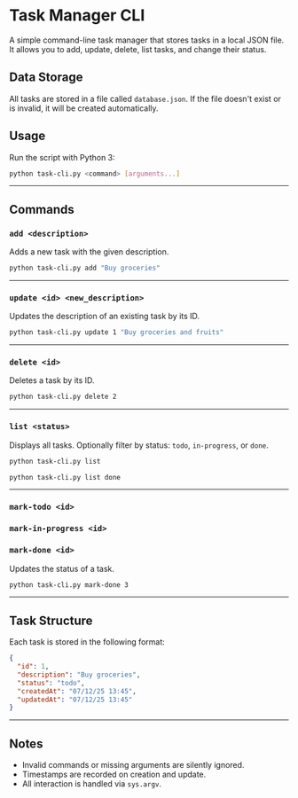 
# Task Manager CLI

A simple command-line task manager that stores tasks in a local JSON file. It allows you to add, update, delete, list tasks, and change their status.

## Data Storage

All tasks are stored in a file called `database.json`. If the file doesn't exist or is invalid, it will be created automatically.

## Usage

Run the script with Python 3:

```bash
python task-cli.py <command> [arguments...]
```
---

## Commands

### `add <description>`
Adds a new task with the given description.

```bash
python task-cli.py add "Buy groceries"
```

---

### `update <id> <new_description>`
Updates the description of an existing task by its ID.

```bash
python task-cli.py update 1 "Buy groceries and fruits"
```

---

### `delete <id>`
Deletes a task by its ID.

```bash
python task-cli.py delete 2
```

---

### `list <status>`
Displays all tasks. Optionally filter by status: `todo`, `in-progress`, or `done`.

```bash
python task-cli.py list
```

```bash
python task-cli.py list done
```

---

### `mark-todo <id>`  
### `mark-in-progress <id>`  
### `mark-done <id>`
Updates the status of a task.

```bash
python task-cli.py mark-done 3
```

---

## Task Structure

Each task is stored in the following format:

```json
{
  "id": 1,
  "description": "Buy groceries",
  "status": "todo",
  "createdAt": "07/12/25 13:45",
  "updatedAt": "07/12/25 13:45"
}
```

---

## Notes

- Invalid commands or missing arguments are silently ignored.
- Timestamps are recorded on creation and update.
- All interaction is handled via `sys.argv`.
